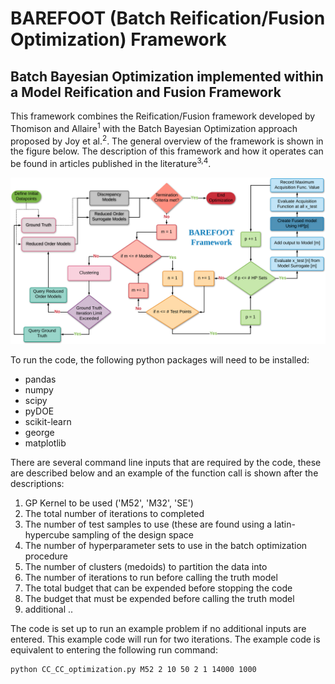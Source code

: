 # BAREFOOT (Batch Reification/Fusion Optimization) Framework
## Batch Bayesian Optimization implemented within a Model Reification and Fusion Framework

This framework combines the Reification/Fusion framework developed by Thomison and Allaire<sup>1</sup> with the Batch Bayesian Optimization approach proposed by Joy et al.<sup>2</sup>. The general overview of the framework is shown in the figure below. The description of this framework and how it operates can be found in articles published in the literature<sup>3,4</sup>.

![BAREFOOT Framework](BAREFOOT.png)








To run the code, the following python packages will need to be installed:
- pandas
- numpy
- scipy
- pyDOE
- scikit-learn
- george
- matplotlib

There are several command line inputs that are required by the code, these are described below and an example of the function call is shown after the descriptions:
1. GP Kernel to be used ('M52', 'M32', 'SE')
2. The total number of iterations to completed
3. The number of test samples to use (these are found using a latin-hypercube sampling of the design space
4. The number of hyperparameter sets to use in the batch optimization procedure
5. The number of clusters (medoids) to partition the data into
6. The number of iterations to run before calling the truth model
7. The total budget that can be expended before stopping the code
8. The budget that must be expended before calling the truth model
9. additional ..

The code is set up to run an example problem if no additional inputs are entered. This example code will run for two iterations. The example code is equivalent to entering the following run command:

```
python CC_CC_optimization.py M52 2 10 50 2 1 14000 1000
```


